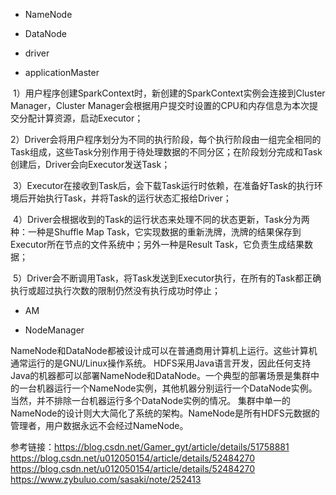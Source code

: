 * NameNode

* DataNode

* driver

* applicationMaster


 1）用户程序创建SparkContext时，新创建的SparkContext实例会连接到Cluster Manager，Cluster Manager会根据用户提交时设置的CPU和内存信息为本次提交分配计算资源，启动Executor；

 2）Driver会将用户程序划分为不同的执行阶段，每个执行阶段由一组完全相同的Task组成，这些Task分别作用于待处理数据的不同分区；在阶段划分完成和Task创建后，Driver会向Executor发送Task；

 3）Executor在接收到Task后，会下载Task运行时依赖，在准备好Task的执行环境后开始执行Task，并将Task的运行状态汇报给Driver；

 4）Driver会根据收到的Task的运行状态来处理不同的状态更新，Task分为两种：一种是Shuffle Map Task，它实现数据的重新洗牌，洗牌的结果保存到Executor所在节点的文件系统中；另外一种是Result Task，它负责生成结果数据；

 5）Driver会不断调用Task，将Task发送到Executor执行，在所有的Task都正确执行或超过执行次数的限制仍然没有执行成功时停止；

* AM

* NodeManager



NameNode和DataNode都被设计成可以在普通商用计算机上运行。这些计算机通常运行的是GNU/Linux操作系统。
HDFS采用Java语言开发，因此任何支持Java的机器都可以部署NameNode和DataNode。一个典型的部署场景是集群中的一台机器运行一个NameNode实例，其他机器分别运行一个DataNode实例。当然，并不排除一台机器运行多个DataNode实例的情况。
集群中单一的NameNode的设计则大大简化了系统的架构。NameNode是所有HDFS元数据的管理者，用户数据永远不会经过NameNode。




参考链接：https://blog.csdn.net/Gamer_gyt/article/details/51758881
https://blog.csdn.net/u012050154/article/details/52484270 
https://blog.csdn.net/u012050154/article/details/52484270
https://www.zybuluo.com/sasaki/note/252413
